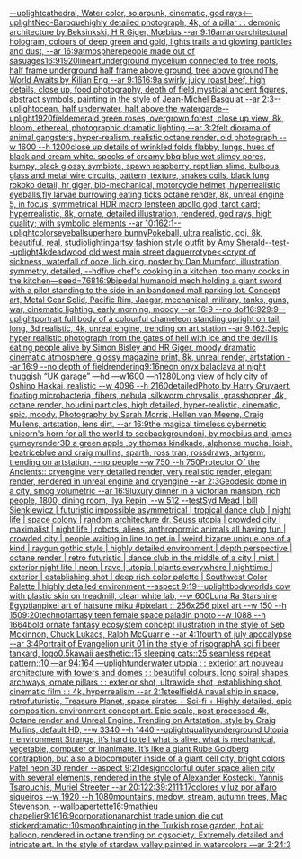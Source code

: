[--uplight](https://www.ebank.nz/aiartgenerator?category=--uplight)[cathedral, Water color, solarpunk, cinematic, god rays](https://www.ebank.nz/aiartgenerator?category=cathedral%2C%2520Water%2520color%2C%2520solarpunk%2C%2520cinematic%2C%2520god%2520rays)[<--uplight](https://www.ebank.nz/aiartgenerator?category=%3C--uplight)[Neo-Baroque](https://www.ebank.nz/aiartgenerator?category=Neo-Baroque)[highly detailed photograph, 4k, of a pillar : : demonic architecture by Beksinkski, H R Giger, Mœbius --ar 9:16](https://www.ebank.nz/aiartgenerator?category=highly%2520detailed%2520photograph%2C%25204k%2C%2520of%2520a%2520pillar%2520%3A%2520%3A%2520demonic%2520architecture%2520by%2520Beksinkski%2C%2520H%2520R%2520Giger%2C%2520M%C5%93bius%2520--ar%25209%3A16)[amano](https://www.ebank.nz/aiartgenerator?category=amano)[architectural hologram, colours of deep green and gold, lights trails and glowing particles and dust, --ar 16:9](https://www.ebank.nz/aiartgenerator?category=architectural%2520hologram%2C%2520colours%2520of%2520deep%2520green%2520and%2520gold%2C%2520lights%2520trails%2520and%2520glowing%2520particles%2520and%2520dust%2C%2520--ar%252016%3A9)[atmosphere](https://www.ebank.nz/aiartgenerator?category=atmosphere)[people made out of sasuages](https://www.ebank.nz/aiartgenerator?category=people%2520made%2520out%2520of%2520sasuages)[16:9](https://www.ebank.nz/aiartgenerator?category=16%3A9)[1920](https://www.ebank.nz/aiartgenerator?category=1920)[lineart](https://www.ebank.nz/aiartgenerator?category=lineart)[underground mycelium connected to tree roots, half frame underground half frame above ground, tree above ground](https://www.ebank.nz/aiartgenerator?category=underground%2520mycelium%2520connected%2520to%2520tree%2520roots%2C%2520half%2520frame%2520underground%2520half%2520frame%2520above%2520ground%2C%2520tree%2520above%2520ground)[The World Awaits by Kilian Eng --ar 9:16](https://www.ebank.nz/aiartgenerator?category=The%2520World%2520Awaits%2520by%2520Kilian%2520Eng%2520--ar%25209%3A16)[16:9](https://www.ebank.nz/aiartgenerator?category=16%3A9)[a swirly juicy roast beef, high details, close up, food photography, depth of field,](https://www.ebank.nz/aiartgenerator?category=a%2520swirly%2520juicy%2520roast%2520beef%2C%2520high%2520details%2C%2520close%2520up%2C%2520food%2520photography%2C%2520depth%2520of%2520field%2C)[mystical ancient figures, abstract symbols, painting in the style of Jean-Michel Basquiat --ar 2:3](https://www.ebank.nz/aiartgenerator?category=mystical%2520ancient%2520figures%2C%2520abstract%2520symbols%2C%2520painting%2520in%2520the%2520style%2520of%2520Jean-Michel%2520Basquiat%2520--ar%25202%3A3)[--uplight](https://www.ebank.nz/aiartgenerator?category=--uplight)[ocean. half underwater, half above the water](https://www.ebank.nz/aiartgenerator?category=ocean.%2520half%2520underwater%2C%2520half%2520above%2520the%2520water)[garde](https://www.ebank.nz/aiartgenerator?category=garde)[--uplight](https://www.ebank.nz/aiartgenerator?category=--uplight)[1920](https://www.ebank.nz/aiartgenerator?category=1920)[field](https://www.ebank.nz/aiartgenerator?category=field)[emerald green roses, overgrown forest, close up view, 8k, bloom, ethereal, photographic dramatic lighting --ar 3:2](https://www.ebank.nz/aiartgenerator?category=emerald%2520green%2520roses%2C%2520overgrown%2520forest%2C%2520close%2520up%2520view%2C%25208k%2C%2520bloom%2C%2520ethereal%2C%2520photographic%2520dramatic%2520lighting%2520--ar%25203%3A2)[felt diorama of animal gangsters, hyper-realism, realistic octane render, old photograph --w 1600 --h 1200](https://www.ebank.nz/aiartgenerator?category=felt%2520diorama%2520of%2520animal%2520gangsters%2C%2520hyper-realism%2C%2520realistic%2520octane%2520render%2C%2520old%2520photograph%2520--w%25201600%2520--h%25201200)[close up details of wrinkled folds flabby, lungs, hues of black and cream white. specks of creamy bbq blue wet slimey pores, bumpy, black glossy symbiote, spawn respberry, reptilian slime, bulbous, glass and metal wire circuits,  pattern, texture, snakes coils, black lung rokoko detail, hr giger, bio-mechanical, motorcycle helmet, hyperrealistic eyeballs,fly larvae burrowing eating ticks octane render, 8k, unreal engine 5, in focus, symmetrical HDR macro lens](https://www.ebank.nz/aiartgenerator?category=close%2520up%2520details%2520of%2520wrinkled%2520folds%2520flabby%2C%2520lungs%2C%2520hues%2520of%2520black%2520and%2520cream%2520white.%2520specks%2520of%2520creamy%2520bbq%2520blue%2520wet%2520slimey%2520pores%2C%2520bumpy%2C%2520black%2520glossy%2520symbiote%2C%2520spawn%2520respberry%2C%2520reptilian%2520slime%2C%2520bulbous%2C%2520glass%2520and%2520metal%2520wire%2520circuits%2C%2520%2520pattern%2C%2520texture%2C%2520snakes%2520coils%2C%2520black%2520lung%2520rokoko%2520detail%2C%2520hr%2520giger%2C%2520bio-mechanical%2C%2520motorcycle%2520helmet%2C%2520hyperrealistic%2520eyeballs%2Cfly%2520larvae%2520burrowing%2520eating%2520ticks%2520octane%2520render%2C%25208k%2C%2520unreal%2520engine%25205%2C%2520in%2520focus%2C%2520symmetrical%2520HDR%2520macro%2520lens)[teen apollo god, tarot card; hyperrealistic, 8k, ornate, detailed illustration, rendered, god rays, high quality; with symbolic elements --ar 10:16](https://www.ebank.nz/aiartgenerator?category=teen%2520apollo%2520god%2C%2520tarot%2520card%3B%2520hyperrealistic%2C%25208k%2C%2520ornate%2C%2520detailed%2520illustration%2C%2520rendered%2C%2520god%2520rays%2C%2520high%2520quality%3B%2520with%2520symbolic%2520elements%2520--ar%252010%3A16)[2:1](https://www.ebank.nz/aiartgenerator?category=2%3A1)[--uplight](https://www.ebank.nz/aiartgenerator?category=--uplight)[colors](https://www.ebank.nz/aiartgenerator?category=colors)[eyeball](https://www.ebank.nz/aiartgenerator?category=eyeball)[superhero bunny](https://www.ebank.nz/aiartgenerator?category=superhero%2520bunny)[Pokeball, ultra realistic, cgi, 8k, beautiful, real, studiolighting](https://www.ebank.nz/aiartgenerator?category=Pokeball%2C%2520ultra%2520realistic%2C%2520cgi%2C%25208k%2C%2520beautiful%2C%2520real%2C%2520studiolighting)[artsy fashion style outfit by Amy Sherald](https://www.ebank.nz/aiartgenerator?category=artsy%2520fashion%2520style%2520outfit%2520by%2520Amy%2520Sherald)[--test](https://www.ebank.nz/aiartgenerator?category=--test)[--uplight](https://www.ebank.nz/aiartgenerator?category=--uplight)[4k](https://www.ebank.nz/aiartgenerator?category=4k)[deadwood old west main street daguerrotype](https://www.ebank.nz/aiartgenerator?category=deadwood%2520old%2520west%2520main%2520street%2520daguerrotype)[<<crypt of sickness, waterfall of ooze, lich king, poster by Dan Mumford, illustration, symmetry, detailed, --hd](https://www.ebank.nz/aiartgenerator?category=%3C%3Ccrypt%2520of%2520sickness%2C%2520waterfall%2520of%2520ooze%2C%2520lich%2520king%2C%2520poster%2520by%2520Dan%2520Mumford%2C%2520illustration%2C%2520symmetry%2C%2520detailed%2C%2520--hd)[five chef's cooking in a kitchen, too many cooks in the kitchen](https://www.ebank.nz/aiartgenerator?category=five%2520chef%27s%2520cooking%2520in%2520a%2520kitchen%2C%2520too%2520many%2520cooks%2520in%2520the%2520kitchen)[—seed=768](https://www.ebank.nz/aiartgenerator?category=%E2%80%94seed%3D768)[16:9](https://www.ebank.nz/aiartgenerator?category=16%3A9)[bipedal humanoid mech holding a giant sword with a pilot standing to the side in an bandoned mall parking lot. Concept art, Metal Gear Solid, Pacific Rim, Jaegar, mechanical, military, tanks, guns, war, cinematic lighting, early morning, moody --ar 16:9 --no dof](https://www.ebank.nz/aiartgenerator?category=bipedal%2520humanoid%2520mech%2520holding%2520a%2520giant%2520sword%2520with%2520a%2520pilot%2520standing%2520to%2520the%2520side%2520in%2520an%2520bandoned%2520mall%2520parking%2520lot.%2520Concept%2520art%2C%2520Metal%2520Gear%2520Solid%2C%2520Pacific%2520Rim%2C%2520Jaegar%2C%2520mechanical%2C%2520military%2C%2520tanks%2C%2520guns%2C%2520war%2C%2520cinematic%2520lighting%2C%2520early%2520morning%2C%2520moody%2520--ar%252016%3A9%2520--no%2520dof)[16:9](https://www.ebank.nz/aiartgenerator?category=16%3A9)[29:9](https://www.ebank.nz/aiartgenerator?category=29%3A9)[--uplight](https://www.ebank.nz/aiartgenerator?category=--uplight)[portrait full body of a colourful chameleon standing upright on tail, long, 3d realistic, 4k, unreal engine, trending on art station --ar 9:16](https://www.ebank.nz/aiartgenerator?category=portrait%2520full%2520body%2520of%2520a%2520colourful%2520chameleon%2520standing%2520upright%2520on%2520tail%2C%2520long%2C%25203d%2520realistic%2C%25204k%2C%2520unreal%2520engine%2C%2520trending%2520on%2520art%2520station%2520--ar%25209%3A16)[2:3](https://www.ebank.nz/aiartgenerator?category=2%3A3)[epic hyper realistic photograph from the gates of hell with ice and the devil is eating people alive by Simon Bisley and HR Giger, moody dramatic cinematic atmosphere, glossy magazine print, 8k, unreal render, artstation --ar 16:9 --no depth of field](https://www.ebank.nz/aiartgenerator?category=epic%2520hyper%2520realistic%2520photograph%2520from%2520the%2520gates%2520of%2520hell%2520with%2520ice%2520and%2520the%2520devil%2520is%2520eating%2520people%2520alive%2520by%2520Simon%2520Bisley%2520and%2520HR%2520Giger%2C%2520moody%2520dramatic%2520cinematic%2520atmosphere%2C%2520glossy%2520magazine%2520print%2C%25208k%2C%2520unreal%2520render%2C%2520artstation%2520--ar%252016%3A9%2520--no%2520depth%2520of%2520field)[rendering](https://www.ebank.nz/aiartgenerator?category=rendering)[9:16](https://www.ebank.nz/aiartgenerator?category=9%3A16)[neon onyx balaclava at night thuggish “UK garage” —hd —w1600 —h1280](https://www.ebank.nz/aiartgenerator?category=neon%2520onyx%2520balaclava%2520at%2520night%2520thuggish%2520%E2%80%9CUK%2520garage%E2%80%9D%2520%E2%80%94hd%2520%E2%80%94w1600%2520%E2%80%94h1280)[Long view of holy city of Oshino Hakkai, realistic    --w 4096  --h 2160](https://www.ebank.nz/aiartgenerator?category=Long%2520view%2520of%2520holy%2520city%2520of%2520Oshino%2520Hakkai%2C%2520realistic%2520%2520%2520%2520--w%25204096%2520%2520--h%25202160)[detailed](https://www.ebank.nz/aiartgenerator?category=detailed)[Photo by Harry Gruyaert, floating microbacteria, fibers, nebula, silkworm chrysalis, grasshopper, 4k, octane render, houdini particles, high detailed, hyper-realistic, cinematic, epic, moody, Photography by Sarah Morris, Hellen van Meene, Craig Mullens, artstation, lens dirt, --ar 16:9](https://www.ebank.nz/aiartgenerator?category=Photo%2520by%2520Harry%2520Gruyaert%2C%2520floating%2520microbacteria%2C%2520fibers%2C%2520nebula%2C%2520silkworm%2520chrysalis%2C%2520grasshopper%2C%25204k%2C%2520octane%2520render%2C%2520houdini%2520particles%2C%2520high%2520detailed%2C%2520hyper-realistic%2C%2520cinematic%2C%2520epic%2C%2520moody%2C%2520Photography%2520by%2520Sarah%2520Morris%2C%2520Hellen%2520van%2520Meene%2C%2520Craig%2520Mullens%2C%2520artstation%2C%2520lens%2520dirt%2C%2520--ar%252016%3A9)[the magical timeless cybernetic unicorn's horn for all the world to see](https://www.ebank.nz/aiartgenerator?category=the%2520magical%2520timeless%2520cybernetic%2520unicorn%27s%2520horn%2520for%2520all%2520the%2520world%2520to%2520see)[background](https://www.ebank.nz/aiartgenerator?category=background)[oni, by moebius and james gurney](https://www.ebank.nz/aiartgenerator?category=oni%2C%2520by%2520moebius%2520and%2520james%2520gurney)[render](https://www.ebank.nz/aiartgenerator?category=render)[3D a green apple ,by thomas kindkade, alphonse mucha, loish, beatriceblue and craig mullins, sparth, ross tran, rossdraws, artgerm, trending on artstation, --no people --w 750 --h 750](https://www.ebank.nz/aiartgenerator?category=3D%2520a%2520green%2520apple%2520%2Cby%2520thomas%2520kindkade%2C%2520alphonse%2520mucha%2C%2520loish%2C%2520beatriceblue%2520and%2520craig%2520mullins%2C%2520sparth%2C%2520ross%2520tran%2C%2520rossdraws%2C%2520artgerm%2C%2520trending%2520on%2520artstation%2C%2520--no%2520people%2520--w%2520750%2520--h%2520750)[Protector Of the Ancients:: cryengine very detailed render, very realistic render, elegant render, rendered in unreal engine and cryengine --ar 2:3](https://www.ebank.nz/aiartgenerator?category=Protector%2520Of%2520the%2520Ancients%3A%3A%2520cryengine%2520very%2520detailed%2520render%2C%2520very%2520realistic%2520render%2C%2520elegant%2520render%2C%2520rendered%2520in%2520unreal%2520engine%2520and%2520cryengine%2520--ar%25202%3A3)[Geodesic dome in a city, smog volumetric --ar 16:9](https://www.ebank.nz/aiartgenerator?category=Geodesic%2520dome%2520in%2520a%2520city%2C%2520smog%2520volumetric%2520--ar%252016%3A9)[luxury dinner in a victorian mansion, rich people, 1800, dining room, Ilya Repin, --w 512 --test](https://www.ebank.nz/aiartgenerator?category=luxury%2520dinner%2520in%2520a%2520victorian%2520mansion%2C%2520rich%2520people%2C%25201800%2C%2520dining%2520room%2C%2520Ilya%2520Repin%2C%2520--w%2520512%2520--test)[Syd Mead | bill Sienkiewicz | futuristic impossible asymmetrical | tropical dance club | night life | space colony | random architecture dr. Seuss utopia |  crowded city | maximalist | night life | robots, aliens, anthropormic animals all having fun | crowded city | people waiting in line to get in | weird bizarre unique one of a kind | raygun gothic style | highly detailed environment | depth perspective | octane render | retro futuristic | dance club in the middle of a city | mist | exterior night life | neon | rave | utopia | plants everywhere | nighttime | exterior | establishing shot | deep rich color palette | Southwest Color Palette | highly detailed environment  --aspect 9:19](https://www.ebank.nz/aiartgenerator?category=Syd%2520Mead%2520%7C%2520bill%2520Sienkiewicz%2520%7C%2520futuristic%2520impossible%2520asymmetrical%2520%7C%2520tropical%2520dance%2520club%2520%7C%2520night%2520life%2520%7C%2520space%2520colony%2520%7C%2520random%2520architecture%2520dr.%2520Seuss%2520utopia%2520%7C%2520%2520crowded%2520city%2520%7C%2520maximalist%2520%7C%2520night%2520life%2520%7C%2520robots%2C%2520aliens%2C%2520anthropormic%2520animals%2520all%2520having%2520fun%2520%7C%2520crowded%2520city%2520%7C%2520people%2520waiting%2520in%2520line%2520to%2520get%2520in%2520%7C%2520weird%2520bizarre%2520unique%2520one%2520of%2520a%2520kind%2520%7C%2520raygun%2520gothic%2520style%2520%7C%2520highly%2520detailed%2520environment%2520%7C%2520depth%2520perspective%2520%7C%2520octane%2520render%2520%7C%2520retro%2520futuristic%2520%7C%2520dance%2520club%2520in%2520the%2520middle%2520of%2520a%2520city%2520%7C%2520mist%2520%7C%2520exterior%2520night%2520life%2520%7C%2520neon%2520%7C%2520rave%2520%7C%2520utopia%2520%7C%2520plants%2520everywhere%2520%7C%2520nighttime%2520%7C%2520exterior%2520%7C%2520establishing%2520shot%2520%7C%2520deep%2520rich%2520color%2520palette%2520%7C%2520Southwest%2520Color%2520Palette%2520%7C%2520highly%2520detailed%2520environment%2520%2520--aspect%25209%3A19)[--uplight](https://www.ebank.nz/aiartgenerator?category=--uplight)[bodyworlds cow with plastic skin on treadmill, clean white lab, --w 600](https://www.ebank.nz/aiartgenerator?category=bodyworlds%2520cow%2520with%2520plastic%2520skin%2520on%2520treadmill%2C%2520clean%2520white%2520lab%2C%2520--w%2520600)[Luna Ra Starshine Egyptian](https://www.ebank.nz/aiartgenerator?category=Luna%2520Ra%2520Starshine%2520Egyptian)[pixel art of hatsune miku #pixelart :: 256x256 pixel art --w 150 --h 150](https://www.ebank.nz/aiartgenerator?category=pixel%2520art%2520of%2520hatsune%2520miku%2520%23pixelart%2520%3A%3A%2520256x256%2520pixel%2520art%2520--w%2520150%2520--h%2520150)[9:20](https://www.ebank.nz/aiartgenerator?category=9%3A20)[technofantasy teen female space paladin photo --w 1088 --h 1664](https://www.ebank.nz/aiartgenerator?category=technofantasy%2520teen%2520female%2520space%2520paladin%2520photo%2520--w%25201088%2520--h%25201664)[bold ornate fantasy ecosystem concept illustration in the style of Seb Mckinnon, Chuck Lukacs, Ralph McQuarrie --ar 4:1](https://www.ebank.nz/aiartgenerator?category=bold%2520ornate%2520fantasy%2520ecosystem%2520concept%2520illustration%2520in%2520the%2520style%2520of%2520Seb%2520Mckinnon%2C%2520Chuck%2520Lukacs%2C%2520Ralph%2520McQuarrie%2520--ar%25204%3A1)[fourth of july apocalypse --ar 3:4](https://www.ebank.nz/aiartgenerator?category=fourth%2520of%2520july%2520apocalypse%2520--ar%25203%3A4)[Portrait of Evangelion unit 01 in the style of risograph](https://www.ebank.nz/aiartgenerator?category=Portrait%2520of%2520Evangelion%2520unit%252001%2520in%2520the%2520style%2520of%2520risograph)[A sci fi beer tankard, logo](https://www.ebank.nz/aiartgenerator?category=A%2520sci%2520fi%2520beer%2520tankard%2C%2520logo)[0.5](https://www.ebank.nz/aiartgenerator?category=0.5)[kawaii aesthetic::15 sleeping cats::25 seamless repeat pattern::10  —ar 94:164 —uplight](https://www.ebank.nz/aiartgenerator?category=kawaii%2520aesthetic%3A%3A15%2520sleeping%2520cats%3A%3A25%2520seamless%2520repeat%2520pattern%3A%3A10%2520%2520%E2%80%94ar%252094%3A164%2520%E2%80%94uplight)[underwater utopia : : exterior art nouveau architecture with towers and domes : : beautiful colours, long spiral shapes, archways, ornate pillars : : exterior shot, ultrawide shot, establishing shot, cinematic film : : 4k, hyperrealism --ar 2:1](https://www.ebank.nz/aiartgenerator?category=underwater%2520utopia%2520%3A%2520%3A%2520exterior%2520art%2520nouveau%2520architecture%2520with%2520towers%2520and%2520domes%2520%3A%2520%3A%2520beautiful%2520colours%2C%2520long%2520spiral%2520shapes%2C%2520archways%2C%2520ornate%2520pillars%2520%3A%2520%3A%2520exterior%2520shot%2C%2520ultrawide%2520shot%2C%2520establishing%2520shot%2C%2520cinematic%2520film%2520%3A%2520%3A%25204k%2C%2520hyperrealism%2520--ar%25202%3A1)[steel](https://www.ebank.nz/aiartgenerator?category=steel)[field](https://www.ebank.nz/aiartgenerator?category=field)[A naval ship in space, retrofuturistic, Treasure Planet, space pirates + Sci-fi + Highly detailed, epic composition. environment concept art. Epic scale, post processed 4k, Octane render and Unreal Engine. Trending on Artstation, style by Craig Mullins, default HD, --w 3340 --h 1440 --uplight](https://www.ebank.nz/aiartgenerator?category=A%2520naval%2520ship%2520in%2520space%2C%2520retrofuturistic%2C%2520Treasure%2520Planet%2C%2520space%2520pirates%2520%2B%2520Sci-fi%2520%2B%2520Highly%2520detailed%2C%2520epic%2520composition.%2520environment%2520concept%2520art.%2520Epic%2520scale%2C%2520post%2520processed%25204k%2C%2520Octane%2520render%2520and%2520Unreal%2520Engine.%2520Trending%2520on%2520Artstation%2C%2520style%2520by%2520Craig%2520Mullins%2C%2520default%2520HD%2C%2520--w%25203340%2520--h%25201440%2520--uplight)[quality](https://www.ebank.nz/aiartgenerator?category=quality)[underground Utopia n environment  Strange,  it’s hard to tell what is alive, what is mechanical, vegetable, computer or inanimate. It’s like a giant Rube Goldberg contraption, but also a biocomputer inside of a giant cell city, bright colors Patel neon  3D render  --aspect 9:21](https://www.ebank.nz/aiartgenerator?category=underground%2520Utopia%2520n%2520environment%2520%2520Strange%2C%2520%2520it%E2%80%99s%2520hard%2520to%2520tell%2520what%2520is%2520alive%2C%2520what%2520is%2520mechanical%2C%2520vegetable%2C%2520computer%2520or%2520inanimate.%2520It%E2%80%99s%2520like%2520a%2520giant%2520Rube%2520Goldberg%2520contraption%2C%2520but%2520also%2520a%2520biocomputer%2520inside%2520of%2520a%2520giant%2520cell%2520city%2C%2520bright%2520colors%2520Patel%2520neon%2520%25203D%2520render%2520%2520--aspect%25209%3A21)[design](https://www.ebank.nz/aiartgenerator?category=design)[colorful outer space alien city with several elements, rendered in the style of Alexander Kostecki, Yannis Tsarouchis, Muriel Streeter --ar 20:12](https://www.ebank.nz/aiartgenerator?category=colorful%2520outer%2520space%2520alien%2520city%2520with%2520several%2520elements%2C%2520rendered%2520in%2520the%2520style%2520of%2520Alexander%2520Kostecki%2C%2520Yannis%2520Tsarouchis%2C%2520Muriel%2520Streeter%2520--ar%252020%3A12)[2:3](https://www.ebank.nz/aiartgenerator?category=2%3A3)[9:21](https://www.ebank.nz/aiartgenerator?category=9%3A21)[11:17](https://www.ebank.nz/aiartgenerator?category=11%3A17)[colores y luz por alfaro siqueiros --w 1920 --h 1080](https://www.ebank.nz/aiartgenerator?category=colores%2520y%2520luz%2520por%2520alfaro%2520siqueiros%2520--w%25201920%2520--h%25201080)[mountains, medow, stream, autumn trees, Mac Stevenson, --wallpaper](https://www.ebank.nz/aiartgenerator?category=mountains%2C%2520medow%2C%2520stream%2C%2520autumn%2520trees%2C%2520Mac%2520Stevenson%2C%2520--wallpaper)[tette](https://www.ebank.nz/aiartgenerator?category=tette)[16:9](https://www.ebank.nz/aiartgenerator?category=16%3A9)[mathieu chapelier](https://www.ebank.nz/aiartgenerator?category=mathieu%2520chapelier)[9:16](https://www.ebank.nz/aiartgenerator?category=9%3A16)[16:9](https://www.ebank.nz/aiartgenerator?category=16%3A9)[corporation](https://www.ebank.nz/aiartgenerator?category=corporation)[anarchist trade union die cut sticker](https://www.ebank.nz/aiartgenerator?category=anarchist%2520trade%2520union%2520die%2520cut%2520sticker)[dramatic::10](https://www.ebank.nz/aiartgenerator?category=dramatic%3A%3A10)[smooth](https://www.ebank.nz/aiartgenerator?category=smooth)[painting in the Turkish rose garden, hot air balloon, rendered in octane trending on cgsociety. Extremely detailed and intricate art. In the style of stardew valley painted in watercolors —ar 3:2](https://www.ebank.nz/aiartgenerator?category=painting%2520in%2520the%2520Turkish%2520rose%2520garden%2C%2520hot%2520air%2520balloon%2C%2520rendered%2520in%2520octane%2520trending%2520on%2520cgsociety.%2520Extremely%2520detailed%2520and%2520intricate%2520art.%2520In%2520the%2520style%2520of%2520stardew%2520valley%2520painted%2520in%2520watercolors%2520%E2%80%94ar%25203%3A2)[4:3](https://www.ebank.nz/aiartgenerator?category=4%3A3)